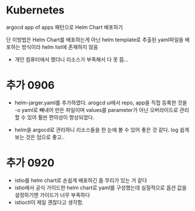# Kubernetes

argocd app of apps 패턴으로 Helm Chart 배포하기

단 이방법은 Helm Chart를 배포하는게 아닌
helm template로 추출된 yaml파일을 배포하는 방식이라 helm list에 존재하지 않음

- 개인 컴퓨터에서 했더니 리소스가 부족해서 다 못 뜸…


# 추가 0906
* helm-jarger.yaml를 추가하였다.
  arogcd ui에서 repo, app을 직접 등록한 것을 -o yaml로 빼내어 만든 파일이며
  values를 parameter가 아닌 오버라이드로 관리할 수 있어 훨씬 편의성이 향상되었다.

* helm을 argocd로 관리하니 리소스들을 한 눈에 볼 수 있어 좋은 것 같다.
  log 쉽게 보는 것은 덤으로 좋고..

# 추가 0920
* istio를 helm chart로 손쉽게 배포하긴 좀 무리가 있는 거 같다
* istio에서 공식 가이드한 helm chart로 yaml를 구성했는데 실질적으로 옵션 값을 설정하기엔 가이드가 너무 부족하다
* istioctl이 제일 괜찮다고 생각함.

